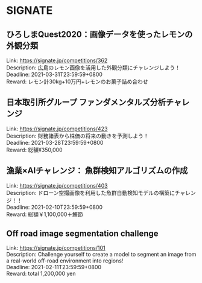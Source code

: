 # SIGNATE



## ひろしまQuest2020：画像データを使ったレモンの外観分類

Link: https://signate.jp/competitions/362  
Description: 広島のレモン画像を活用した外観分類にチャレンジしよう！  
Deadline: 2021-03-31T23:59:59+0800  
Reward: レモン計30kg+10万円+レモンのお菓子詰め合わせ  


## 日本取引所グループ ファンダメンタルズ分析チャレンジ

Link: https://signate.jp/competitions/423  
Description: 財務諸表から株価の将来の動きを予測しよう！  
Deadline: 2021-03-28T23:59:59+0800  
Reward: 総額¥350,000  


## 漁業×AIチャレンジ： 魚群検知アルゴリズムの作成

Link: https://signate.jp/competitions/403  
Description: ドローン空撮画像を利用した魚群自動検知モデルの構築にチャレンジ！！  
Deadline: 2021-02-10T23:59:59+0800  
Reward: 総額￥1,100,000＋鰹節  


## Off road image segmentation challenge

Link: https://signate.jp/competitions/101  
Description: Challenge yourself to create a model to segment an image from a real-world off-road environment into regions!  
Deadline: 2021-02-11T23:59:59+0800  
Reward: total 1,200,000 yen  

